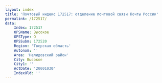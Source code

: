 ```yaml
---
layout: index
title: 'Почтовый индекс 172517: отделение почтовой связи Почты России'
permalink: /172517/
data:
    Index: 172517
    OPSName: Высокое
    OPSType: О
    OPSSubm: 172520
    Region: 'Тверская область'
    Autonom: ''
    Area: 'Нелидовский район'
    City: Высокое
    City1: ''
    ActDate: '20001030'
    IndexOld: ''
---
```

